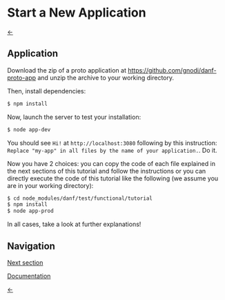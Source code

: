 Start a New Application
=======================

[←](index.md)

Application
-----------

Download the zip of a proto application at https://github.com/gnodi/danf-proto-app and unzip the archive to your working directory.

Then, install dependencies:
```sh
$ npm install
```

Now, launch the server to test your installation:
```sh
$ node app-dev
```

You should see `Hi!` at `http://localhost:3080` following by this instruction:
`Replace "my-app" in all files by the name of your application.`. Do it.

Now you have 2 choices: you can copy the code of each file explained in the next sections of this tutorial and follow the instructions or you can directly execute the code of this tutorial like the following (we assume you are in your working directory):

```sh
$ cd node_modules/danf/test/functional/tutorial
$ npm install
$ node app-prod
```

In all cases, take a look at further explanations!

Navigation
----------

[Next section](configuration.md)

[Documentation](../use/app.md)

[←](index.md)